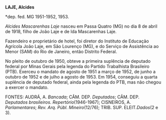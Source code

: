 **LAJE, Alcides**

\*dep. fed. MG 1951-1952, 1953.

*Alcides Mascarenhas Laje* nasceu em Passa Quatro (MG) no dia 8 de abril
de 1918, filho de João Laje e de Ida Mascarenhas Laje.

Fazendeiro e proprietário de hotel, foi diretor do Instituto de Educação
Agrícola João Laje, em São Lourenço (MG), e do Serviço de Assistência ao
Menor (SAM) do Rio de Janeiro, então Distrito Federal.

No pleito de outubro de 1950, obteve a primeira suplência de deputado
federal por Minas Gerais pela legenda do Partido Trabalhista Brasileiro
(PTB). Exerceu o mandato de agosto de 1951 a março de 1952, de junho a
outubro de 1952 e de julho a agosto de 1953. Em 1954, conseguiu a quarta
suplência de deputado federal, ainda pela legenda do PTB, mas não chegou
a exercer o mandato.

FONTES: AUDRÁ, A. *Bancada*; CÂM. DEP. *Deputados*; CÂM. DEP. *Deputados
brasileiros*. *Repertório*(1946-1967); CISNEIROS, A. *Parlamentares*;
*Rev. Arq. Públ. Mineiro*(12/76); TRIB. SUP. ELEIT.*Dados*(2 e 3).

 
